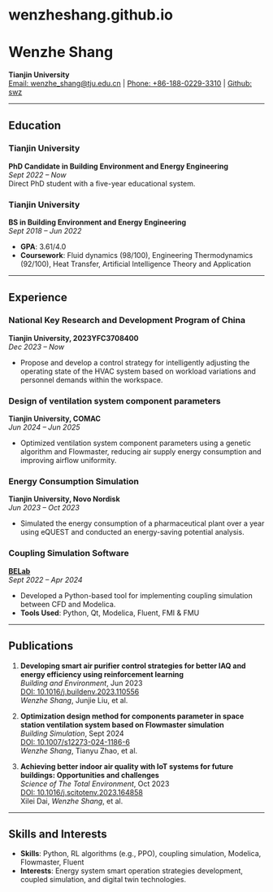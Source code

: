 # wenzheshang.github.io
# Wenzhe Shang

**Tianjin University**  
[Email: wenzhe_shang@tju.edu.cn](mailto:wenzhe_shang@tju.edu.cn) | [Phone: +86-188-0229-3310](tel:+86-188-0229-3310) | [Github: swz](https://github.com/wenzheshang)

---

## Education

### Tianjin University  
**PhD Candidate in Building Environment and Energy Engineering**  
*Sept 2022 – Now*  
Direct PhD student with a five-year educational system.

### Tianjin University  
**BS in Building Environment and Energy Engineering**  
*Sept 2018 – Jun 2022*  
- **GPA**: 3.61/4.0  
- **Coursework**: Fluid dynamics (98/100), Engineering Thermodynamics (92/100), Heat Transfer, Artificial Intelligence Theory and Application

---

## Experience

### National Key Research and Development Program of China  
**Tianjin University, 2023YFC3708400**  
*Dec 2023 – Now*  
- Propose and develop a control strategy for intelligently adjusting the operating state of the HVAC system based on workload variations and personnel demands within the workspace.

### Design of ventilation system component parameters  
**Tianjin University, COMAC**  
*Jun 2024 – Jun 2025*  
- Optimized ventilation system component parameters using a genetic algorithm and Flowmaster, reducing air supply energy consumption and improving airflow uniformity.

### Energy Consumption Simulation  
**Tianjin University, Novo Nordisk**  
*Jun 2023 – Oct 2023*  
- Simulated the energy consumption of a pharmaceutical plant over a year using eQUEST and conducted an energy-saving potential analysis.

### Coupling Simulation Software  
**[BELab](https://github.com/wenzheshang/BELab_distribute_version)**  
*Sept 2022 – Apr 2024*  
- Developed a Python-based tool for implementing coupling simulation between CFD and Modelica.  
- **Tools Used**: Python, Qt, Modelica, Fluent, FMI & FMU

---

## Publications

1. **Developing smart air purifier control strategies for better IAQ and energy efficiency using reinforcement learning**  
   *Building and Environment*, Jun 2023  
   [DOI: 10.1016/j.buildenv.2023.110556](https://doi.org/10.1016/j.buildenv.2023.110556)  
   *Wenzhe Shang*, Junjie Liu, et al.

2. **Optimization design method for components parameter in space station ventilation system based on Flowmaster simulation**  
   *Building Simulation*, Sept 2024  
   [DOI: 10.1007/s12273-024-1186-6](https://doi.org/10.1007/s12273-024-1186-6)  
   *Wenzhe Shang*, Tianyu Zhao, et al.

3. **Achieving better indoor air quality with IoT systems for future buildings: Opportunities and challenges**  
   *Science of The Total Environment*, Oct 2023  
   [DOI: 10.1016/j.scitotenv.2023.164858](https://doi.org/10.1016/j.scitotenv.2023.164858)  
   Xilei Dai, *Wenzhe Shang*, et al.

---

## Skills and Interests

- **Skills**: Python, RL algorithms (e.g., PPO), coupling simulation, Modelica, Flowmaster, Fluent  
- **Interests**: Energy system smart operation strategies development, coupled simulation, and digital twin technologies.
